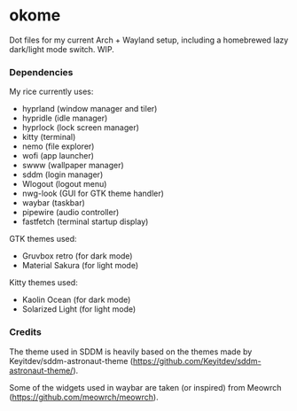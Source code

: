# okome
Dot files for my current Arch + Wayland setup, including a homebrewed lazy dark/light mode switch. WIP. 

### Dependencies
My rice currently uses:
 - hyprland (window manager and tiler)
 - hypridle (idle manager)
 - hyprlock (lock screen manager)
 - kitty (terminal)
 - nemo (file explorer)
 - wofi (app launcher)
 - swww (wallpaper manager)
 - sddm (login manager)
 - Wlogout (logout menu)
 - nwg-look (GUI for GTK theme handler)
 - waybar (taskbar)
 - pipewire (audio controller)
 - fastfetch (terminal startup display)

GTK themes used:
 - Gruvbox retro (for dark mode)
 - Material Sakura (for light mode)

Kitty themes used:
 - Kaolin Ocean (for dark mode)
 - Solarized Light (for light mode)

### Credits
The theme used in SDDM is heavily based on the themes made by Keyitdev/sddm-astronaut-theme (https://github.com/Keyitdev/sddm-astronaut-theme/).

Some of the widgets used in waybar are taken (or inspired) from Meowrch (https://github.com/meowrch/meowrch).
